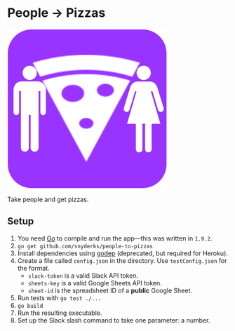 # People -> Pizzas

![People to Pizzas Icon](icon.svg)

Take people and get pizzas.

## Setup
1. You need [Go](https://golang.org) to compile and run the app—this was written in `1.9.2`.
2. `go get github.com/snyderks/people-to-pizzas`
3. Install dependencies using [godep](https://github.com/tools/godep) (deprecated, but required for Heroku).
4. Create a file called `config.json` in the directory. Use `testConfig.json` for the format.
    * `slack-token` is a valid Slack API token.
    * `sheets-key` is a valid Google Sheets API token.
    * `sheet-id` is the spreadsheet ID of a **public** Google Sheet.
5. Run tests with `go test ./...`
6. `go build`
7. Run the resulting executable.
8. Set up the Slack slash command to take one parameter: a number.

